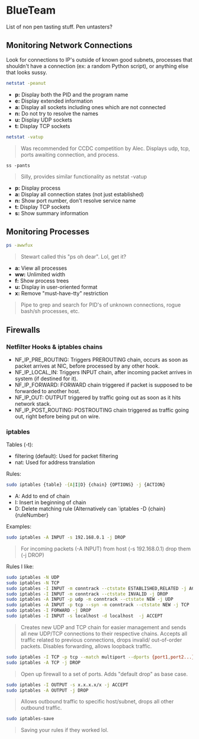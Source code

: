 # BlueTeam
List of non pen tasting stuff. Pen untasters?

## Monitoring Network Connections
Look for connections to IP's outside of known good subnets, processes that shouldn't have a connection (ex: a random Python script), or anything else that looks sussy.

```bash
netstat -peanut
```
- **p:** Display both the PID and the program name
- **e:** Display extended information
- **a:** Display all sockets including ones which are not connected
- **n:** Do not try to resolve the names
- **u:** Display UDP sockets
- **t:** Display TCP sockets

```bash
netstat -vatup 
```
> Was recommended for CCDC competition by Alec. Displays udp, tcp, ports awaiting connection, and process. 
```
ss -pants
```
> Silly, provides similar functionality as netstat -vatup
- **p:** Display process
- **a:** Display all connection states (not just established)
- **n:** Show port number, don't resolve service name
- **t:** Display TCP sockets
- **s:** Show summary information

## Monitoring Processes
```bash
ps -awwfux
```
> Stewart called this "ps oh dear". Lol, get it?
- **a:** View all processes
- **ww:** Unlimited width
- **f:** Show process trees
- **u:** Display in user-oriented format
- **x:** Remove "must-have-tty" restriction
> Pipe to grep and search for PID's of unknown connections, rogue bash/sh processes, etc.

## Firewalls
### Netfilter Hooks & iptables chains
- NF_IP_PRE_ROUTING: Triggers PREROUTING chain, occurs as soon as packet arrives at NIC, before processed by any other hook.
- NF_IP_LOCAL_IN: Triggers INPUT chain, after incoming packet arrives in system (if destined for it).
- NF_IP_FORWARD: FORWARD chain triggered if packet is supposed to be forwarded to another host.
- NF_IP_OUT: OUTPUT triggered by traffic going out as soon as it hits network stack.
- NF_IP_POST_ROUTING: POSTROUTING chain triggered as traffic going out, right before being put on wire.

### iptables
Tables (-t):
- filtering (default): Used for packet filtering
- nat: Used for address translation

Rules:
```bash
sudo iptables {table} -{A|I|D} {chain} {OPTIONS} -j {ACTION}
```
  - A: Add to end of chain
  - I: Insert in beginning of chain
  - D: Delete matching rule (Alternatively can `iptables -D {chain} {ruleNumber}


Examples:
```bash
sudo iptables -A INPUT -s 192.168.0.1 -j DROP
```
> For incoming packets (-A INPUT) from host (-s 192.168.0.1) drop them (-j DROP)

Rules I like:
```bash
sudo iptables -N UDP
sudo iptables -N TCP
sudo iptables -I INPUT -m conntrack --ctstate ESTABLISHED,RELATED -j ACCEPT
sudo iptables -I INPUT -m conntrack --ctstate INVALID -j DROP
sudo iptables -A INPUT -p udp -m conntrack --ctstate NEW -j UDP
sudo iptables -A INPUT -p tcp --syn -m conntrack --ctstate NEW -j TCP
sudo iptables -I FORWARD -j DROP
sudo iptables -I INPUT -s localhost -d localhost  -j ACCEPT
```
> Creates new UDP and TCP chain for easier management and sends all new UDP/TCP connections to their respective chains. Accepts all traffic related to previous connections, drops invalid/ out-of-order packets. Disables forwarding, allows loopback traffic. 

```bash
sudo iptables -I TCP -p tcp --match multiport --dports {port1,port2...} -j ACCEPT
sudo iptables -A TCP -j DROP
```
> Open up firewall to a set of ports. Adds "default drop" as base case.

```bash
sudo iptables -I OUTPUT -s x.x.x.x/x -j ACCEPT
sudo iptables -A OUTPUT -j DROP
```
> Allows outbound traffic to specific host/subnet, drops all other outbound traffic.

```bash
sudo iptables-save
```
> Saving your rules if they worked lol.

